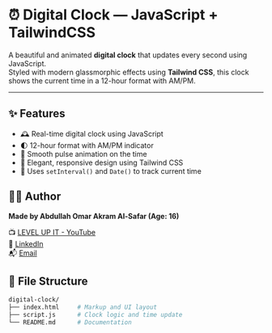 # ⏰ Digital Clock — JavaScript + TailwindCSS

A beautiful and animated **digital clock** that updates every second using JavaScript.  
Styled with modern glassmorphic effects using **Tailwind CSS**, this clock shows the current time in a 12-hour format with AM/PM.

---

## ✨ Features

- 🕰️ Real-time digital clock using JavaScript
- 🌓 12-hour format with AM/PM indicator
- 💫 Smooth pulse animation on the time
- 🎨 Elegant, responsive design using Tailwind CSS
- 🧠 Uses `setInterval()` and `Date()` to track current time

## 👨‍💻 Author

**Made by Abdullah Omar Akram Al-Safar (Age: 16)**

📺 [LEVEL UP IT - YouTube](https://www.youtube.com/@LEVEL_UP_IT)  
🔗 [LinkedIn](https://www.linkedin.com/in/abdullah-omar-2a552834b)  
📬 [Email](mailto:abodyalsafar2009@gmail.com)

## 📂 File Structure

```bash
digital-clock/
├── index.html     # Markup and UI layout
├── script.js      # Clock logic and time update
└── README.md      # Documentation
